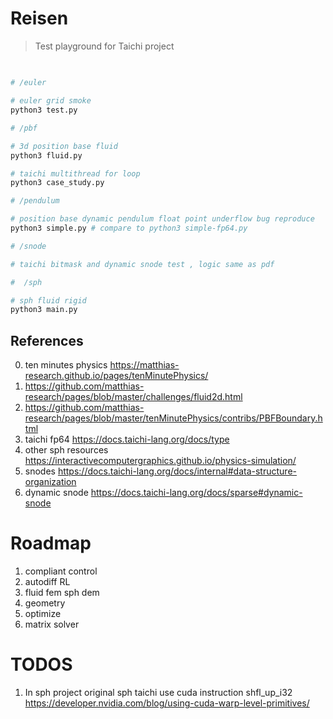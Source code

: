 # Reisen

> Test playground for Taichi project 

## 
```python 

# /euler

# euler grid smoke 
python3 test.py

# /pbf 

# 3d position base fluid
python3 fluid.py

# taichi multithread for loop 
python3 case_study.py

# /pendulum

# position base dynamic pendulum float point underflow bug reproduce
python3 simple.py # compare to python3 simple-fp64.py

# /snode

# taichi bitmask and dynamic snode test , logic same as pdf

#  /sph 

# sph fluid rigid 
python3 main.py 


```


## References

0. ten minutes physics https://matthias-research.github.io/pages/tenMinutePhysics/
1. https://github.com/matthias-research/pages/blob/master/challenges/fluid2d.html
2. https://github.com/matthias-research/pages/blob/master/tenMinutePhysics/contribs/PBFBoundary.html
3. taichi fp64 https://docs.taichi-lang.org/docs/type
4. other sph resources https://interactivecomputergraphics.github.io/physics-simulation/
5. snodes https://docs.taichi-lang.org/docs/internal#data-structure-organization
6. dynamic snode https://docs.taichi-lang.org/docs/sparse#dynamic-snode


# Roadmap

1. compliant control 
2. autodiff RL
3. fluid fem sph dem
4. geometry 
5. optimize 
6. matrix solver



# TODOS
1. In sph project original sph taichi use cuda instruction shfl_up_i32 https://developer.nvidia.com/blog/using-cuda-warp-level-primitives/ 